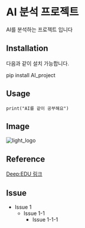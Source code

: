 AI 분석 프로젝트
==========
AI를 분석하는 프로젝트 입니다

Installation
-------------
다음과 같이 설치 가능합니다.

  pip install AI_project

 
  Usage
  -------------
    print("AI를 같이 공부해요")  

 Image
 -------------
   ![light_logo](https://user-images.githubusercontent.com/106592497/172307116-1af94c1d-c2ae-4b32-8998-dc15e213747c.png)
   
 Reference
 -----------------
 [Deep:EDU 링크](http://www.deepedu.ai/)

Issue
---------------
+ Issue 1
   + Issue 1-1
      + Issue 1-1-1
